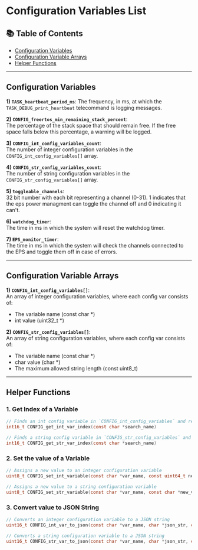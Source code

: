 # Configuration Variables List

## 📚 **Table of Contents**

- [Configuration Variables](#configuration-variables)
- [Configuration Variable Arrays](#configuration-variable-arrays)
- [Helper Functions](#helper-functions)

---

## Configuration Variables

**1) `TASK_heartbeat_period_ms`**: The frequency, in ms, at which the `TASK_DEBUG_print_heartbeat` telecommand is logging messages.

**2) `CONFIG_freertos_min_remaining_stack_percent`**:  
 The percentage of the stack space that should remain free. If the free space falls below this percentage, a warning will be logged.

**3) `CONFIG_int_config_variables_count`**:  
 The number of integer configuration variables in the `CONFIG_int_config_variables[]` array.

**4) `CONFIG_str_config_variables_count`**:  
 The number of string configuration variables in the `CONFIG_str_config_variables[]` array.

**5) `toggleable_channels`**:  
 32 bit number with each bit representing a channel (0-31). 1 indicates that the eps power managment can toggle the channel off and 0 indicating it can't.

**6) `watchdog_timer`**:  
 The time in ms in which the system will reset the watchdog timer.

**7) `EPS_monitor_timer`**:  
 The time in ms in which the system will check the channels connected to the EPS and toggle them off in case of errors. 

---

## Configuration Variable Arrays

**1) `CONFIG_int_config_variables[]`**:  
 An array of integer configuration variables, where each config var consists of:

- The variable name (const char \*)
- int value (uint32_t \*)

**2) `CONFIG_str_config_variables[]`**:  
 An array of string configuration variables, where each config var consists of:

- The variable name (const char \*)
- char value (char \*)
- The maximum allowed string length (const uint8_t)

---

## Helper Functions

### 1. **Get Index of a Variable**

```c
// Finds an int config variable in `CONFIG_int_config_variables` and returns its index.
int16_t CONFIG_get_int_var_index(const char *search_name)

// Finds a string config variable in `CONFIG_str_config_variables` and returns its index.
int16_t CONFIG_get_str_var_index(const char *search_name)
```

### 2. **Set the value of a Variable**

```c
// Assigns a new value to an integer configuration variable
uint8_t CONFIG_set_int_variable(const char *var_name, const uint64_t new_value)

// Assigns a new value to a string configuration variable
uint8_t CONFIG_set_str_variable(const char *var_name, const char *new_value)
```

### 3. **Convert value to JSON String**

```c
// Converts an integer configuration variable to a JSON string
uint16_t CONFIG_int_var_to_json(const char *var_name, char *json_str, const uint16_t json_str_max_len)

// Converts a string configuration variable to a JSON string
uint16_t CONFIG_str_var_to_json(const char *var_name, char *json_str, const uint16_t json_str_max_len)
```
